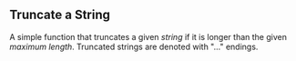 ## Truncate a String

A simple function that truncates a given _string_ if it is longer than the given _maximum length_. Truncated strings are denoted with "..." endings.
